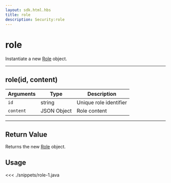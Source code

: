 ```yaml
---
layout: sdk.html.hbs
title: role
description: Security:role
---
```


# role

Instantiate a new [Role](/sdk/android/3/controllers/role//) object.

---

## role(id, content)

| Arguments | Type        | Description            |
| --------- | ----------- | ---------------------- |
| `id`      | string      | Unique role identifier |
| `content` | JSON Object | Role content           |

---

## Return Value

Returns the new [Role](/sdk/android/3/controllers/role//) object.

## Usage

<<< ./snippets/role-1.java
